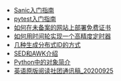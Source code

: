 <!--
 * @Author: Hiseh
 * @Date: 2020-05-06 10:36:38
 * @LastEditors: Hiseh
 * @LastEditTime: 2020-09-26 22:04:38
 * @Description: 计算机相关随笔
 -->
- [Sanic入门指南](./Sanic入门指南/README.md)
- [pytest入门指南](./pytest入门指南/README.md)
- [如何在未备案的网站上部署免费证书](./tools/letsencrypt.md)
- [如何用时间轮实现一个高精度定时器](./arch/timing_wheel.md)
- [几种生成分布式ID的方式](./arch/gen_id.md)
- [SED和AWK介绍](./tools/sed_awk.md)
- [Python中的对象简介](./python/pyobject.md)
- [英语原版阅读社团通讯稿_20200925](./anan/20200925.md)